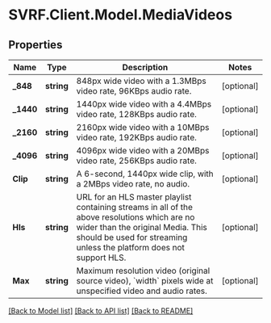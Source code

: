 # SVRF.Client.Model.MediaVideos
## Properties

Name | Type | Description | Notes
------------ | ------------- | ------------- | -------------
**_848** | **string** | 848px wide video with a 1.3MBps video rate, 96KBps audio rate. | [optional] 
**_1440** | **string** | 1440px wide video with a 4.4MBps video rate, 128KBps audio rate. | [optional] 
**_2160** | **string** | 2160px wide video with a 10MBps video rate, 192KBps audio rate. | [optional] 
**_4096** | **string** | 4096px wide video with a 20MBps video rate, 256KBps audio rate. | [optional] 
**Clip** | **string** | A 6-second, 1440px wide clip, with a 2MBps video rate, no audio. | [optional] 
**Hls** | **string** | URL for an HLS master playlist containing streams in all of the above resolutions which are no wider than the original Media. This should be used for streaming unless the platform does not support HLS. | [optional] 
**Max** | **string** | Maximum resolution video (original source video), &#x60;width&#x60; pixels wide at unspecified video and audio rates. | [optional] 

[[Back to Model list]](../README.md#documentation-for-models) [[Back to API list]](../README.md#documentation-for-api-endpoints) [[Back to README]](../README.md)

